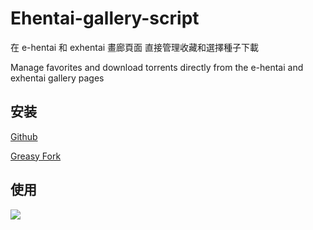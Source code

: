 # Ehentai-gallery-script

在 e-hentai 和 exhentai 畫廊頁面
直接管理收藏和選擇種子下載

Manage favorites and download torrents directly from the e-hentai and exhentai gallery pages

## 安装

[Github](https://github.com/cpuopt/Ehentai-gallery-script/raw/main/Ehentai-gallery-script.user.js)

[Greasy Fork](https://greasyfork.org/zh-CN/scripts/477169-ehentai%E7%94%BB%E5%BB%8A%E6%94%B6%E8%97%8F%E5%8A%A9%E6%89%8B)


## 使用

![](https://cd.xfan.top/f/1PC0/Ehentai-gallery-script.jpg)
